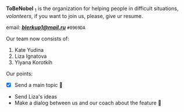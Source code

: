 **ToBeNobel** <sub>1</sub> is the organization for helping people in difficult situations,
_volonteers_, if you want to join us, please, give ur resume.

email: ***blerkup1@mail.ru*** `#0969DA`

Our team now consists of:
1. Kate Yudina
1. Liza Ignatova
1. Ylyana Korotkih

Our points:
- [x] Send a main topic 🐜
- Send Liza's ideas
- Make a dialog between us and our coach about the feature 🥇

